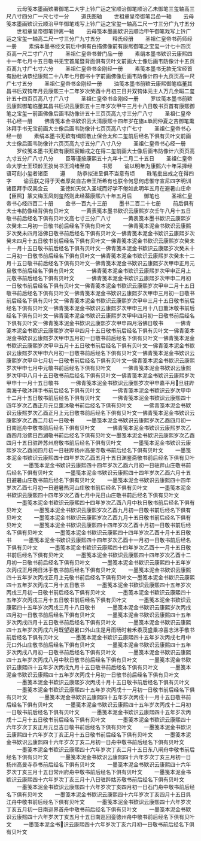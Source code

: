 <!-- { "loadSidebar": true } -->
　　云母笺本墨画欵署御笔二大字上钤广运之宝顺治御笔顺治乙未御笔三玺轴高三尺八寸四分广一尺七寸一分
　　道氏图轴
　　世祖章皇帝御笔吕嵒一轴
　　云母笺本墨画欵识云顺治甲午御笔戏写上钤广运之宝玺一轴高二尺一寸三分广九寸五分
　　世祖章皇帝御笔钟离一轴
　　云母笺本墨画欵识云顺治甲午御笔戏写上钤广运之宝玺一轴高二尺一寸三分广九寸五分
　　释氏经册
　　圣祖仁皇帝书药师经一册
　　素绢本墨书经文前后中俱有白描佛像前有康熈御笔之宝玺一计七十四页页高一尺二寸广八寸
　　圣祖仁皇帝书普门品一册
　　素绢本墨书欵识云康熙四十一年七月十五日敬书无宝首尾暨背面俱有贝叶文前画大士像后画韦防像计十五页页髙九寸广七寸六分
　　圣祖仁皇帝书金刚经一册
　　素笺本墨书无款无宝经首有励杜讷恭纪康熙二十八年七月御书十字前画佛像后画韦防像计四十九页页高一尺广七寸五分
　　圣祖仁皇帝书金刚经一册
　　油笺本墨书前欵云康熙御笔临董其昌书后双钩年月云康熙三十二年岁次癸酉十月初三日并双钩体元主人万几余暇二玺计五十四页页高八寸广八寸
　　圣祖仁皇帝书金刚经一册
　　罗纹笺本墨书前欵云康熙御笔临董其昌书后识云康熙五十三年岁次甲午三月十八日敬书页首有康熙御笔之宝玺一前画佛像后画韦防像计五十三页页高九寸三分广八寸
　　圣祖仁皇帝书心经一册
　　佛青笺本金书欵识云大清康熙十四年岁在旃单阏仲夏之吉御笔熏沐拜手书无宝前画大士像后画韦防像计七页页高八寸广七寸
　　圣祖仁皇帝书心经一册
　　素绢本墨书无欵有缉熙敬止保合太和二玺前后经名下俱有贝叶文前画大士像后画韦防像计六页页高九寸五分广八寸八分
　　圣祖仁皇帝书心经一册
　　罗纹笺本墨书无欵有康熙宸翰戒之在得二玺前画大士像后画韦防像计六页页高九寸五分广八寸八分
　　臣等谨按康熙五十九年十二月二十五日
　　圣祖仁皇帝命大学士王顼龄王掞尚书王鸿绪至南
　　书房
　　谕以明年为康熙六十年采择经语可刻小玺者诸臣
　　遵
　　防恭拟进呈俱不当意有顷
　　硃笔批出戒之在得四字
　　谕云朕之得于天者厚矣自古帝王所希有也朕令何思何虑惟守宣尼四字明训诸臣拜手叹美佥云
　　圣徳如天优入圣域而好学不倦如此明年五月在避暑山庄命【臣照】篆文梅玉凤刻玺然则此经葢康熙六十年五月后
　　御笔也
　　圣祖仁皇帝书心经四百二十册
　　金书一百九十三册
　　墨书二百二十七册
　　前后俱有大士韦防像经背俱有贝叶文
　　一黄表笺本墨书欵识云康熙岁次壬午八月十五日敬书前后经名下俱有贝叶文高七寸三分广八寸
　　一黄表笺本墨书欵识云康熙岁次癸未二月初一日敬书前后经名下俱有贝叶文
　　一佛青笺本泥金书欵识云康熙岁次癸未四月浴佛日敬书前后经名下俱有贝叶文一佛青笺本泥金书欵识云康熙岁次癸未四月十五日敬书前后经名下俱有贝叶文一佛青笺本泥金书欵识云康熙岁次癸未十一月十五日敬书前后经名下俱有贝叶文一佛青笺本泥金书欵识云康熙岁次癸未十二月初一日敬书前后经名下俱有贝叶文一佛青笺本泥金书欵识云康熙岁次癸未十二月十五日敬书前后经名下俱有贝叶文一佛青笺本泥金书欵识云康熙岁次甲申正月元旦敬书前后经名下俱有贝叶文
　　一佛青笺本泥金书欵识云康熙岁次甲申正月上元敬书前后经名下俱有贝叶文
　　一佛青笺本泥金书欵识云康熙岁次甲申二月初一日敬书前后经名下俱有贝叶文一佛青笺本泥金书欵识云康熙岁次甲申二月十五日敬书前后经名下俱有贝叶文一佛青笺本泥金书欵识云康熙岁次甲申三月初一日敬书前后经名下俱有贝叶文一佛青笺本泥金书欵识云康熙岁次甲申三月十五日敬书前后经名下俱有贝叶文一佛青笺本泥金书欵识云康熙岁次甲申三月十八日薫沐敬书前后经名下俱有贝叶文一佛青笺本泥金书欵识云康熙岁次甲申四月初一日敬书前后经名下俱有贝叶文一佛青笺本泥金书欵识云康熙岁次甲申四月浴佛日敬书
　　一佛青笺本泥金书欵识云康熙岁次甲申四月十五日敬书前后经名下俱有贝叶文一佛青笺本泥金书欵识云康熙岁次甲申五月初一日敬书前后经名下俱有贝叶文一佛青笺本泥金书欵识云康熙岁次甲申五月十五日敬书前后经名下俱有贝叶文一佛青笺本泥金书欵识云康熙岁次甲申六月初一日敬书前后经名下俱有贝叶文一佛青笺本泥金书欵识云康熙岁次甲申七月初一日敬书前后经名下俱有贝叶文一佛青笺本泥金书欵识云康熙岁次甲申七月中元敬书前后经名下俱有贝叶文
　　一佛青笺本泥金书欵识云康熙岁次甲申八月十五日敬书前后经名下俱有贝叶文一佛青笺本泥金书欵识云康熙岁次甲申十一月十五日敬书
　　一佛青笺本泥金书欵识云康熙岁次甲申嘉平月旦驻跸南海子敬沐拜手书前后经名下俱有贝叶文
　　一佛青笺本泥金书欵识云岁次甲申十二月十五日敬书前后经名下俱有贝叶文
　　一佛青笺本泥金书欵识云康熙四十四年岁次乙酉正月元旦薫沐敬书前后经名下俱有贝叶文
　　一佛青笺本泥金书欵识云康熙岁次乙酉正月上元日敬书前后经名下俱有贝叶文一佛青笺本泥金书欵识云康熙岁次乙酉二月初一日敬书
　　一墨笺本泥金书欵识云康熙岁次乙酉四月初一日南巡舟中敬书前后经名下俱有贝叶文
　　一佛青笺本泥金书欵识云康熙岁次乙酉四月浴佛日西湖敬书前后经名下俱有贝叶文一墨笺本泥金书欵识云康熙岁次乙酉四月十五日驻跸苏州府敬书前后经名下俱有贝叶文
　　一墨笺本泥金书欵识云康熙岁次乙酉闰四月初一日驻跸扬州高旻寺敬书前后经名下俱有贝叶文
　　一墨笺本泥金书欵识云康熙四十四年岁次乙酉五月十五日渊鉴斋敬书前后经名下俱有贝叶文
　　一墨笺本泥金书欵识云康熙四十四年岁次乙酉六月初一日驻跸山庄敬书前后经名下俱有贝叶文
　　一墨笺本泥金书欵识云康熙四十四年岁次乙酉六月十五日避暑山庄敬书前后经名下俱有贝叶文
　　一墨笺本泥金书欵识云康熙四十四年岁次乙酉七月初一日避暑热河山庄敬书前后经名下俱有贝叶文
　　一墨笺本泥金书欵识云康熙四十四年岁次乙酉七月中元日山庄敬书前后经名下俱有贝叶文
　　一墨笺本泥金书欵识云康熙四十四年岁次乙酉八月中秋日敬书前后经名下俱有贝叶文
　　一墨笺本泥金书欵识云康熙岁次乙酉九月初一日敬书前后经名下俱有贝叶文
　　一墨笺本泥金书欵识云康熙岁次乙酉九月十五日敬书前后经名下俱有贝叶文
　　一墨笺本泥金书欵识云康熙四十四年岁次乙酉十月初一日敬书前后经名下俱有贝叶文
　　一墨笺本泥金书欵识云康熙四十四年岁次乙酉十月十五日敬书
　　一墨笺本泥金书欵识云康熙四十四年岁次乙酉十一月初一日敬书前后经名下俱有贝叶文
　　一墨笺本泥金书欵识云康熙四十四年岁次乙酉十一月十五日敬书前后经名下俱有贝叶文
　　一墨笺本泥金书欵识云康熙四十四年岁次乙酉十二月初一日敬书前后经名下俱有贝叶文
　　一墨笺本泥金书欵识云康熙四十五年岁次丙戌正月朔日沐手敬书前后经名下俱有贝叶文
　　一墨笺本泥金书欵识云康熙四十五年岁次丙戌正月上元敬书前后经名下俱有贝叶文一墨笺本泥金书欵识云康熙四十五年岁次丙戌二月十五日敬书
　　一墨笺本泥金书欵识云康熙四十五年岁次丙戌三月初一日敬书前后经名下俱有贝叶文
　　一墨笺本泥金书欵识云康熙四十五年岁次丙戌三月十五日敬书前后经名下俱有贝叶文
　　一墨笺本泥金书欵识云康熙四十五年岁次丙戌三月十八日敬书
　　一墨笺本泥金书欵识云康熙岁次丙戌四月初一日敬书前后经名下俱有贝叶文
　　一墨笺本泥金书欵识云康熙四十五年岁次丙戌四月十五日敬书前后经名下俱有贝叶文
　　一墨笺本泥金书欵识云康熙四十五年岁次丙戌六月既望避暑口外山庄是月雨旸时若禾黍茂盛乗凉喜志沐手敬书前后经名下俱有贝叶文
　　一墨笺本泥金书欵识云康熙四十五年岁次丙戌七月中元口外山庄敬书前后经名下俱有贝叶文
　　一墨笺本泥金书欵识云康熙四十五年岁次丙戌八月初一日敬书前后经名下俱有贝叶文
　　一墨笺本泥金书欵识云康熙四十五年岁次丙戌八月中秋日敬书前后经名下俱有贝叶文
　　一墨笺本泥金书欵识云康熙四十五年岁次丙戌九月十五日敬书前后经名下俱有贝叶文
　　一墨笺本泥金书欵识云康熙四十五年岁次丙戌十月初一日敬书前后经名下俱有贝叶文
　　一墨笺本泥金书欵识云康熙岁次丙戌十月十五日敬书前后经名下俱有贝叶文
　　一墨笺本泥金书欵识云康熙四十五年岁次丙戌十一月初一日敬书前后经名下俱有贝叶文
　　一墨笺本泥金书欵识云康熙四十五年岁次丙戌十一月十五日敬书前后经名下俱有贝叶文
　　一墨笺本泥金书欵识云康熙四十五年岁次丙戌十二月初一日敬书前后经名下俱有贝叶文
　　一墨笺本泥金书欵识云康熙四十五年岁次丙戌十二月十五日敬书前后经名下俱有贝叶文
　　一墨笺本泥金书欵识云康熙四十六年岁次丁亥正月元旦吉日敬书前后经名下俱有贝叶文
　　一墨笺本泥金书欵识云康熙四十六年岁次丁亥正月十五日敬书前后经名下俱有贝叶文
　　一墨笺本泥金书欵识云康熙四十六年岁次丁亥二月初一日舟中敬书前后经名下俱有贝叶文
　　一墨笺本泥金书欵识云康熙四十六年岁次丁亥二月十五日东八闸舟中敬书前后经名下俱有贝叶文
　　一墨笺本泥金书欵识云康熙四十六年岁次丁亥三月初一日扬州高旻寺恭书前后经名下俱有贝叶文
　　一墨笺本泥金书欵识云康熙四十六年岁次丁亥三月十五日常州府舟中敬书前后经名下俱有贝叶文
　　一墨笺本泥金书欵识云康熙四十六年岁次丁亥三月十八日驻跸姑苏敬书前后经名下俱有贝叶文
　　一墨笺本泥金书欵识云康熙四十六年岁次丁亥四月初一日石门舟中敬书前后经名下俱有贝叶文
　　一墨笺本泥金书欵识云康熙四十六年岁次丁亥四月十五日呉江舟中敬书前后经名下俱有贝叶文
　　一墨笺本泥金书欵识云康熙四十六年岁次丁亥五月初一日南巡界首舟中敬书前后经名下俱有贝叶文
　　一墨笺本泥金书欵识云康熙四十六年岁次丁亥五月十五日南巡回銮徳州舟中敬书前后经名下俱有贝叶文
　　一墨笺本泥金书识云康熙四十六年岁次丁亥六月初一日敬书前后经名下俱有贝叶文
